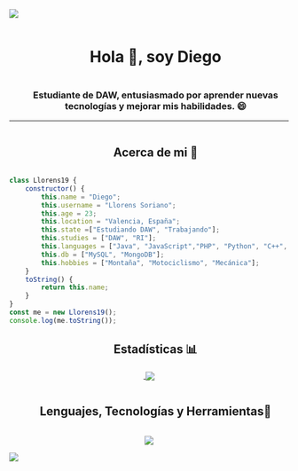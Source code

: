 <img src="https://user-images.githubusercontent.com/73097560/115834477-dbab4500-a447-11eb-908a-139a6edaec5c.gif">

<div id="user-content-toc">
  <ul align="center">
    <summary><h1 style="display: inline-block">Hola 👋, soy Diego</h1></summary>
    <h3>Estudiante de DAW, entusiasmado por aprender nuevas tecnologías y mejorar mis habilidades. 😄</h3>
  </ul>
</div>
<hr>


<div id="user-content-toc">
  <ul align="center">
    <summary><h2 style="display: inline-block">Acerca de mi 📜</h2></summary>
  </ul>
</div>

```javascript	
class Llorens19 {
    constructor() {
        this.name = "Diego";
        this.username = "Llorens Soriano";
        this.age = 23;
        this.location = "Valencia, España";
        this.state =["Estudiando DAW", "Trabajando"];
        this.studies = ["DAW", "RI"];
        this.languages = ["Java", "JavaScript","PHP", "Python", "C++", "C#", "HTML", "CSS"];
        this.db = ["MySQL", "MongoDB"];
        this.hobbies = ["Montaña", "Motociclismo", "Mecánica"];
    }
    toString() {
        return this.name;
    }
}
const me = new Llorens19();
console.log(me.toString());
```
<div id="user-content-toc">
  <ul align="center">
    <summary><h2>Estadísticas 📊</h2></summary>
  </ul>
</div>

<div align=center>
  <a href="https://github.com/ryo-ma/github-profile-trophy" title="Go to Source">
     <img> <img  align="center"  src="https://github-readme-stats.vercel.app/api?username=Llorens19&show_icons=true&theme=dark&hide_border=false&no-bg=true&no-frame=true&count_private=true&include_all_commits=true" />
    </a>
</div>

<div id="user-content-toc">
  <ul align="center">
    <summary><h2 style="display: inline-block">Lenguajes, Tecnologías y Herramientas🚀</h2></summary>
  </ul>
</div>





<p align="center">
    <a href="https://skillicons.dev">
        <img src="https://skillicons.dev/icons?i=java,javascript,php,python,cpp,cs,html,css,mysql,mongodb,visualstudio,vscode,eclipse,git&c=5&bg=transparent" />    
    </a>
</p>



<img src="https://user-images.githubusercontent.com/73097560/115834477-dbab4500-a447-11eb-908a-139a6edaec5c.gif">
